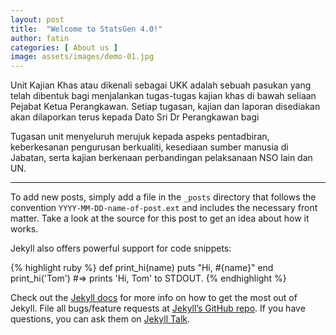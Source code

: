 ```yaml
---
layout: post
title:  "Welcome to StatsGen 4.0!"
author: fatin
categories: [ About us ]
image: assets/images/demo-01.jpg
---
```

Unit Kajian Khas atau dikenali sebagai UKK adalah sebuah pasukan yang telah dibentuk bagi menjalankan tugas-tugas kajian khas di bawah seliaan Pejabat Ketua Perangkawan. Setiap tugasan, kajian dan laporan disediakan akan dilaporkan terus kepada Dato Sri Dr Perangkawan bagi 

Tugasan unit menyeluruh merujuk kepada aspeks pentadbiran, keberkesanan pengurusan berkualiti, kesediaan sumber manusia di Jabatan, serta kajian berkenaan perbandingan pelaksanaan NSO lain dan UN.

------

To add new posts, simply add a file in the `_posts` directory that follows the convention `YYYY-MM-DD-name-of-post.ext` and includes the necessary front matter. Take a look at the source for this post to get an idea about how it works.

Jekyll also offers powerful support for code snippets:

{% highlight ruby %}
def print_hi(name)
  puts "Hi, #{name}"
end
print_hi('Tom')
#=> prints 'Hi, Tom' to STDOUT.
{% endhighlight %}

Check out the [Jekyll docs][jekyll-docs] for more info on how to get the most out of Jekyll. File all bugs/feature requests at [Jekyll’s GitHub repo][jekyll-gh]. If you have questions, you can ask them on [Jekyll Talk][jekyll-talk].

[jekyll-docs]: https://jekyllrb.com/docs/home
[jekyll-gh]:   https://github.com/jekyll/jekyll
[jekyll-talk]: https://talk.jekyllrb.com/

